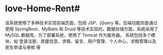 # love-Home-Rent#
该系统使用了多种技术实现前端页面，包括 JSP、jQuery 等。后端功能则是通过
使用 SpringBoot、MyBatis 和 Druid 等技术实现的。数据存储方面，系统采用了 MySQL
数据库。为了部署系统，使用了 Tomcat 作为服务器。
系统包括多个模块，如
登录注册、房屋信息、求租、留言、用户管理、个人中心、求租管理以及房东申请与审核
等
